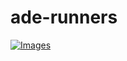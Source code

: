 # ade-runners

[![Images](https://github.com/colbylwilliams/ade-runners/actions/workflows/images.yml/badge.svg)](https://github.com/colbylwilliams/ade-runners/actions/workflows/images.yml)